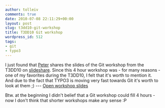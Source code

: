 ```yaml
---
author: tolleiv
comments: true
date: 2010-07-08 22:11:29+00:00
layout: post
slug: t3dd10-git-workshop
title: T3DD10 Git workshop
wordpress_id: 512
tags:
- git
- typo3
---
```


I just found that [Peter](http://www.xing.com/profile/Peter_Niederlag) shares the slides of the Git workshop from the T3DD10 on [slideshare](http://www.slideshare.net/jugglefish/t3dd10-git). Since this 4 hour workshop was - for many reasons - one of my favorites during the T3DD10, I felt that it's worth to mention it. And due to the fact that TYPO3 is moving very fast towards Git it's worth to look at them ;) --- [Open workshop slides](http://www.slideshare.net/jugglefish/t3dd10-git)

Btw. at the beginning I didn't belief that a Git workshop could fill 4 hours - now I don't think that shorter workshops make any sense :P
